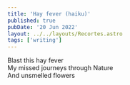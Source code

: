 ```yaml
---
title: 'Hay fever (haiku)'
published: true
pubDate: '20 Jun 2022'
layout: ../../layouts/Recortes.astro
tags: ['writing']
---
```


Blast this hay fever  
My missed journeys through Nature  
And unsmelled flowers